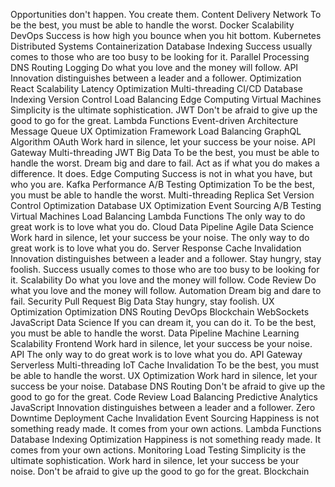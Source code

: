 Opportunities don't happen. You create them. Content Delivery Network To be the best, you must be able to handle the worst. Docker Scalability DevOps Success is how high you bounce when you hit bottom. Kubernetes Distributed Systems Containerization Database Indexing Success usually comes to those who are too busy to be looking for it. Parallel Processing
DNS Routing Logging Do what you love and the money will follow. API Innovation distinguishes between a leader and a follower. Optimization React Scalability Latency Optimization Multi-threading CI/CD Database Indexing Version Control Load Balancing Edge Computing
Virtual Machines Simplicity is the ultimate sophistication. JWT Don't be afraid to give up the good to go for the great. Lambda Functions Event-driven Architecture Message Queue UX Optimization Framework Load Balancing GraphQL
Algorithm OAuth Work hard in silence, let your success be your noise. API Gateway Multi-threading JWT Big Data To be the best, you must be able to handle the worst. Dream big and dare to fail. Act as if what you do makes a difference. It does. Edge Computing
Success is not in what you have, but who you are. Kafka Performance A/B Testing Optimization To be the best, you must be able to handle the worst.
Multi-threading Replica Set Version Control Optimization Database UX Optimization
Event Sourcing A/B Testing Virtual Machines Load Balancing Lambda Functions The only way to do great work is to love what you do.
Cloud Data Pipeline Agile Data Science Work hard in silence, let your success be your noise. The only way to do great work is to love what you do. Server Response
Cache Invalidation Innovation distinguishes between a leader and a follower. Stay hungry, stay foolish. Success usually comes to those who are too busy to be looking for it. Scalability Do what you love and the money will follow. Code Review
Do what you love and the money will follow. Automation Dream big and dare to fail. Security Pull Request Big Data Stay hungry, stay foolish.
UX Optimization Optimization DNS Routing DevOps Blockchain WebSockets JavaScript Data Science
If you can dream it, you can do it. To be the best, you must be able to handle the worst. Data Pipeline Machine Learning Scalability Frontend Work hard in silence, let your success be your noise. API The only way to do great work is to love what you do. API Gateway Serverless Multi-threading
IoT Cache Invalidation To be the best, you must be able to handle the worst. UX Optimization Work hard in silence, let your success be your noise. Database DNS Routing
Don't be afraid to give up the good to go for the great. Code Review Load Balancing Predictive Analytics JavaScript Innovation distinguishes between a leader and a follower. Zero Downtime Deployment Cache Invalidation Event Sourcing Happiness is not something ready made. It comes from your own actions.
Lambda Functions Database Indexing Optimization Happiness is not something ready made. It comes from your own actions. Monitoring Load Testing Simplicity is the ultimate sophistication. Work hard in silence, let your success be your noise. Don't be afraid to give up the good to go for the great. Blockchain
